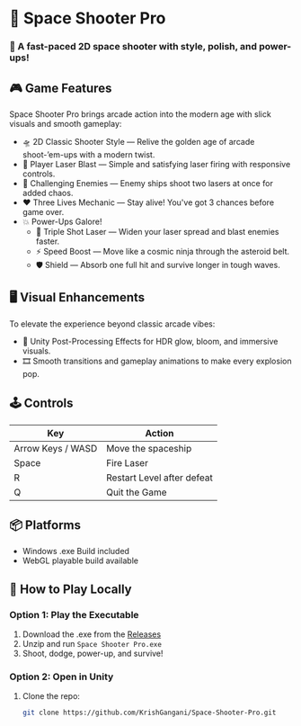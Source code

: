 # 🚀 Space Shooter Pro

### 👾 A fast-paced 2D space shooter with style, polish, and power-ups!

## 🎮 Game Features

Space Shooter Pro brings arcade action into the modern age with slick visuals and smooth gameplay:

- 🛸 2D Classic Shooter Style — Relive the golden age of arcade shoot-’em-ups with a modern twist.
- 🔫 Player Laser Blast — Simple and satisfying laser firing with responsive controls.
- 👾 Challenging Enemies — Enemy ships shoot two lasers at once for added chaos.
- ❤️ Three Lives Mechanic — Stay alive! You've got 3 chances before game over.
- 💥 Power-Ups Galore!  
  - 🔺 Triple Shot Laser — Widen your laser spread and blast enemies faster.  
  - ⚡ Speed Boost — Move like a cosmic ninja through the asteroid belt.  
  - 🛡️ Shield — Absorb one full hit and survive longer in tough waves.

## 🖥️ Visual Enhancements

To elevate the experience beyond classic arcade vibes:
- 🎨 Unity Post-Processing Effects for HDR glow, bloom, and immersive visuals.
- 🎞️ Smooth transitions and gameplay animations to make every explosion pop.

## 🕹️ Controls

| Key | Action |
|-----|--------|
| Arrow Keys / WASD | Move the spaceship |
| Space | Fire Laser |
| R | Restart Level after defeat |
| Q | Quit the Game |

## 📦 Platforms

- Windows .exe Build included
- WebGL playable build available

## 🧪 How to Play Locally

### Option 1: Play the Executable
1. Download the .exe from the [Releases](https://github.com/KrishGangani/Space-Shooter-Pro/releases)
2. Unzip and run `Space Shooter Pro.exe`
3. Shoot, dodge, power-up, and survive!

### Option 2: Open in Unity
1. Clone the repo:
   ```bash
   git clone https://github.com/KrishGangani/Space-Shooter-Pro.git
